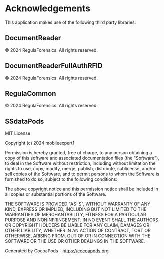 # Acknowledgements
This application makes use of the following third party libraries:

## DocumentReader

© 2024 RegulaForensics. All rights reserved.


## DocumentReaderFullAuthRFID

© 2024 RegulaForensics. All rights reserved.


## RegulaCommon

© 2024 RegulaForensics. All rights reserved.


## SSdataPods

MIT License

Copyright (c) 2024 mobileexpert1

Permission is hereby granted, free of charge, to any person obtaining a copy
of this software and associated documentation files (the "Software"), to deal
in the Software without restriction, including without limitation the rights
to use, copy, modify, merge, publish, distribute, sublicense, and/or sell
copies of the Software, and to permit persons to whom the Software is
furnished to do so, subject to the following conditions:

The above copyright notice and this permission notice shall be included in all
copies or substantial portions of the Software.

THE SOFTWARE IS PROVIDED "AS IS", WITHOUT WARRANTY OF ANY KIND, EXPRESS OR
IMPLIED, INCLUDING BUT NOT LIMITED TO THE WARRANTIES OF MERCHANTABILITY,
FITNESS FOR A PARTICULAR PURPOSE AND NONINFRINGEMENT. IN NO EVENT SHALL THE
AUTHORS OR COPYRIGHT HOLDERS BE LIABLE FOR ANY CLAIM, DAMAGES OR OTHER
LIABILITY, WHETHER IN AN ACTION OF CONTRACT, TORT OR OTHERWISE, ARISING FROM,
OUT OF OR IN CONNECTION WITH THE SOFTWARE OR THE USE OR OTHER DEALINGS IN THE
SOFTWARE.

Generated by CocoaPods - https://cocoapods.org
